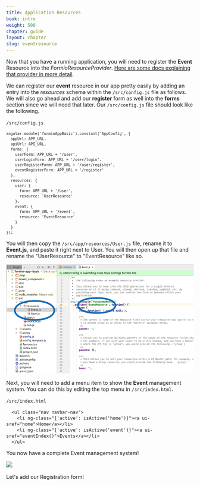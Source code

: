 ```yaml
---
title: Application Resources
book: intro
weight: 500
chapter: guide
layout: chapter
slug: eventresource
---
```

Now that you have a running application, you will need to register the **Event** Resource into the *FormioResourceProvider*. [Here are some docs explaining that provider in more detail](https://github.com/formio/ngFormioHelper/wiki/FormioResource-Provider).

We can register our **event** resource in our app pretty easily by adding an entry into the *resources* schema within the `/src/config.js` file as follows. We will also go ahead and add our **register** form as well into the **forms** section since we will need that later. Our ```/src/config.js``` file should look like the following.

`/src/config.js`

<small>

    angular.module('formioAppBasic').constant('AppConfig', {
      appUrl: APP_URL,
      apiUrl: API_URL,
      forms: {
        userForm: APP_URL + '/user',
        userLoginForm: APP_URL + '/user/login',
        userRegisterForm: APP_URL + '/user/register',
        eventRegisterForm: APP_URL + '/register'
      },
      resources: {
        user: {
          form: APP_URL + '/user',
          resource: 'UserResource'
        },
        event: {
          form: APP_URL + '/event',
          resource: 'EventResource'
        }
      }
    });

</small>

You will then copy the `/src/app/resources/User.js` file, rename it to **Event.js**, and paste it right next to User. You will then open up that file and rename the "UserResource" to "EventResource" like so.

![](/assets/img/userguide/eventcode.png)

Next, you will need to add a menu item to show the **Event** management system. You can do this by editing the top menu in `/src/index.html`.

```/src/index.html```

```
  <ul class="nav navbar-nav">
    <li ng-class="{'active': isActive('home')}"><a ui-sref="home">Home</a></li>
    <li ng-class="{'active': isActive('event')}"><a ui-sref="eventIndex()">Events</a></li>
  </ul>
```

You now have a complete Event management system!

![](/assets/img/userguide/eventindex.png)

Let's add our Registration form!
